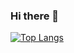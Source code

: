 ### Hi there 👋
[![Top Langs](https://github-readme-stats.vercel.app/api/top-langs/?username=r10k5&layout=compact)](https://github.com/r10k5/github-readme-stats)
<!--
**r10k5/r10k5** is a ✨ _special_ ✨ repository because its `README.md` (this file) appears on your GitHub profile.

Here are some ideas to get you started:

- 🔭 I’m currently working on ...
- 🌱 I’m currently learning ...
- 👯 I’m looking to collaborate on ...
- 🤔 I’m looking for help with ...
- 💬 Ask me about ...
- 📫 How to reach me: ...
- 😄 Pronouns: ...
- ⚡ Fun fact: ...
-->

